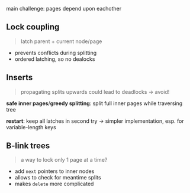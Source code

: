 main challenge: pages depend upon eachother

## Lock coupling

> latch parent + current node/page

- prevents conflicts during splitting
- ordered latching, so no dealocks

## Inserts

> propagating splits upwards could lead to deadlocks -> avoid!

**safe inner pages**/**greedy splitting**: split full inner pages while traversing tree

**restart**: keep all latches in second try -> simpler implementation, esp. for variable-length keys

## B-link trees

> a way to lock only 1 page at a time?

- add `next` pointers to inner nodes
- allows to check for meantime splits
- makes `delete` more complicated